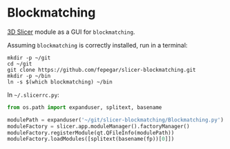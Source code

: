 # Blockmatching
[3D Slicer](https://www.slicer.org/) module as a GUI for `blockmatching`.

Assuming `blockmatching` is correctly installed, run in a terminal:
```shell
mkdir -p ~/git
cd ~/git
git clone https://github.com/fepegar/slicer-blockmatching.git
mkdir -p ~/bin
ln -s $(which blockmatching) ~/bin
```


In `~/.slicerrc.py`:

```python
from os.path import expanduser, splitext, basename

modulePath = expanduser('~/git/slicer-blockmatching/Blockmatching.py')
moduleFactory = slicer.app.moduleManager().factoryManager()
moduleFactory.registerModule(qt.QFileInfo(modulePath))
moduleFactory.loadModules([splitext(basename(fp))[0]])
```
